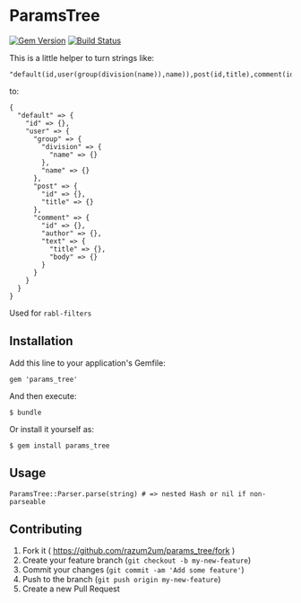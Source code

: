 # ParamsTree

[![Gem Version][GV img]][Gem Version]
[![Build Status][BS img]][Build Status]

This is a little helper to turn strings like:

    "default(id,user(group(division(name)),name)),post(id,title),comment(id,author,text(title,body))"

to:

    {
      "default" => {
        "id" => {},
        "user" => {
          "group" => {
            "division" => {
              "name" => {}
            },
            "name" => {}
          },
          "post" => {
            "id" => {},
            "title" => {}
          },
          "comment" => {
            "id" => {},
            "author" => {},
            "text" => {
              "title" => {},
              "body" => {}
            }
          }
        }
      }
    }

Used for `rabl-filters`

## Installation

Add this line to your application's Gemfile:

    gem 'params_tree'

And then execute:

    $ bundle

Or install it yourself as:

    $ gem install params_tree

## Usage

    ParamsTree::Parser.parse(string) # => nested Hash or nil if non-parseable

## Contributing

1. Fork it ( https://github.com/razum2um/params_tree/fork )
2. Create your feature branch (`git checkout -b my-new-feature`)
3. Commit your changes (`git commit -am 'Add some feature'`)
4. Push to the branch (`git push origin my-new-feature`)
5. Create a new Pull Request

[GV img]: https://badge.fury.io/rb/params_tree.png
[BS img]: https://travis-ci.org/razum2um/params_tree.png
[Gem Version]: https://rubygems.org/gems/params_tree
[Build Status]: https://travis-ci.org/razum2um/params_tree
